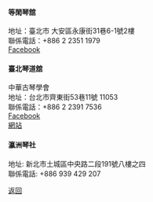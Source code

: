 #### 等閑琴舘
地址：臺北市 大安區永康街31巷6-1號2樓  
聯係電話：+886 2 2351 1979  
[Facebook](https://www.facebook.com/%E7%AD%89%E9%96%91%E7%90%B4%E9%A4%A8-105270262848976/)

#### 臺北琴道舘
中華古琴學會  
地址：台北市齊東街53巷11號 11053  
聯係電話：+886 2 2391 7536  
[Facebook](https://www.facebook.com/ChineseGuqin/)  
[網站](www.taipeiqinhall.com)

#### 瀛洲琴社
地址: 新北市土城區中央路二段191號八樓之四  
聯係電話: +886 939 429 207  


[返回](index.md)
